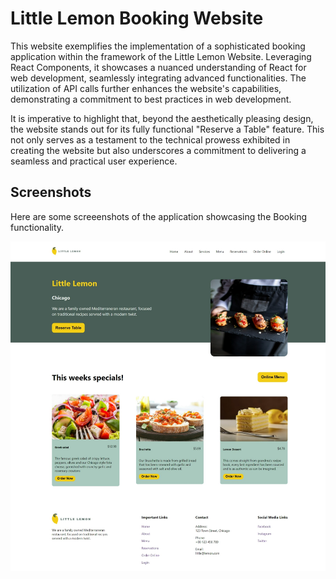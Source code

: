 # Little Lemon Booking Website


This website exemplifies the implementation of a sophisticated booking application within the framework of the Little Lemon Website. Leveraging React Components, it showcases a nuanced understanding of React for web development, seamlessly integrating advanced functionalities. The utilization of API calls further enhances the website's capabilities, demonstrating a commitment to best practices in web development.

It is imperative to highlight that, beyond the aesthetically pleasing design, the website stands out for its fully functional "Reserve a Table" feature. This not only serves as a testament to the technical prowess exhibited in creating the website but also underscores a commitment to delivering a seamless and practical user experience.

## Screenshots
Here are some screeenshots of the application showcasing the Booking functionality.

![little lemon website table booking](/src/images/github-cover.png)


